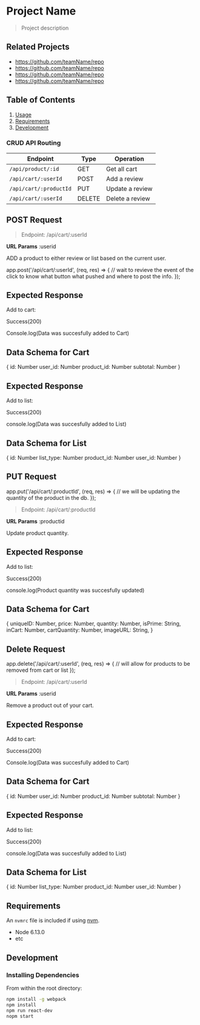 # Project Name

> Project description

## Related Projects

  - https://github.com/teamName/repo
  - https://github.com/teamName/repo
  - https://github.com/teamName/repo
  - https://github.com/teamName/repo

## Table of Contents

1. [Usage](#Usage)
1. [Requirements](#requirements)
1. [Development](#development)




### CRUD API Routing

| Endpoint                   | Type    | Operation                 |
|----------------------------|---------|---------------------------|
| `/api/product/:id`         | GET     | Get all cart              |
| `/api/cart/:userId`        | POST    | Add a review              |
| `/api/cart/:productId`     | PUT     | Update a review           |
| `/api/cart/:userId`        | DELETE  | Delete a review           |


## POST Request
> Endpoint: /api/cart/:userId

**URL Params** :userid

ADD a product to either review or list based on the current user.

app.post('/api/cart/:userId', (req, res) => {
  // wait to revieve the event of the click to know what button what pushed and where to post the info.
});

## Expected Response

Add to cart:

Success(200)

Console.log(Data was succesfully added to Cart)

## Data Schema for Cart
{
  id: Number
  user_id: Number
  product_id: Number
  subtotal: Number
}


## Expected Response

Add to list:

Success(200)

console.log(Data was succesfully added to List)

## Data Schema for List
{
  id: Number
  list_type: Number
  product_id: Number
  user_id: Number
}

## PUT Request

app.put('/api/cart/:productId', (req, res) => {
  // we will be updating the quantity of the product in the db.
});

> Endpoint: /api/cart/:productId

**URL Params** :productid

Update product quantity.


## Expected Response

Add to list:

Success(200)

console.log(Product quantity was succesfully updated)

## Data Schema for Cart
{
  uniqueID: Number,
  price: Number,
  quantity: Number,
  isPrime: String,
  inCart: Number,
  cartQuantity: Number,
  imageURL: String,
}


## Delete Request

app.delete('/api/cart/:userId', (req, res) => {
  // will allow for products to be removed from cart or list
});

> Endpoint: /api/cart/:userId

**URL Params** :userid

Remove a product out of your cart.

## Expected Response

Add to cart:

Success(200)

Console.log(Data was succesfully added to Cart)

## Data Schema for Cart
{
  id: Number
  user_id: Number
  product_id: Number
  subtotal: Number
}


## Expected Response

Add to list:

Success(200)

console.log(Data was succesfully added to List)

## Data Schema for List
{
  id: Number
  list_type: Number
  product_id: Number
  user_id: Number
}

## Requirements

An `nvmrc` file is included if using [nvm](https://github.com/creationix/nvm).

- Node 6.13.0
- etc

## Development

### Installing Dependencies

From within the root directory:

```sh
npm install -g webpack
npm install
npm run react-dev
nopm start
```

